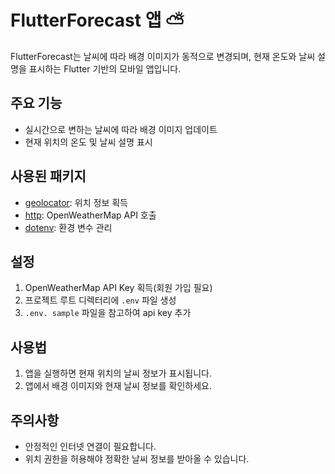 # FlutterForecast 앱 ⛅️

FlutterForecast는 날씨에 따라 배경 이미지가 동적으로 변경되며, 현재 온도와 날씨 설명을 표시하는 Flutter 기반의 모바일 앱입니다.

## 주요 기능

- 실시간으로 변하는 날씨에 따라 배경 이미지 업데이트
- 현재 위치의 온도 및 날씨 설명 표시


## 사용된 패키지
- [geolocator](https://pub.dev/packages/geolocator): 위치 정보 획득
- [http](https://pub.dev/packages/http): OpenWeatherMap API 호출
- [dotenv](https://pub.dev/packages/flutter_dotenv): 환경 변수 관리

## 설정

1. OpenWeatherMap API Key 획득(회원 가입 필요)
2. 프로젝트 루트 디렉터리에 `.env` 파일 생성
3. `.env. sample` 파일을 참고하여 api key 추가
   
## 사용법

1. 앱을 실행하면 현재 위치의 날씨 정보가 표시됩니다.
2. 앱에서 배경 이미지와 현재 날씨 정보를 확인하세요.

## 주의사항

- 안정적인 인터넷 연결이 필요합니다.
- 위치 권한을 허용해야 정확한 날씨 정보를 받아올 수 있습니다.


